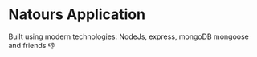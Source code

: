 # Natours Application

Built using modern technologies: NodeJs, express, mongoDB mongoose and friends 👎
